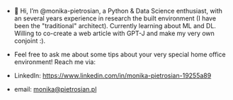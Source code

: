 - 👋 Hi, I’m @monika-pietrosian, a Python & Data Science enthusiast, with an several years experience in research the built environment (I have been the "traditional" architect). Currently learning about ML and DL. Willing to co-create a web article with GPT-J and make my very own conjoint :).

- Feel free to ask me about some tips about your very special home office environment! Reach me via:

- LinkedIn: https://www.linkedin.com/in/monika-pietrosian-19255a89
- email: monika@pietrosian.pl


<!---
monika-pietrosian/monika-pietrosian is a ✨ special ✨ repository because its `README.md` (this file) appears on your GitHub profile.
You can click the Preview link to take a look at your changes.
--->
